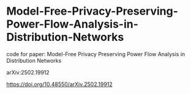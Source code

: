 # Model-Free-Privacy-Preserving-Power-Flow-Analysis-in-Distribution-Networks
code for paper: Model-Free Privacy Preserving Power Flow Analysis in Distribution Networks

arXiv:2502.19912

https://doi.org/10.48550/arXiv.2502.19912
